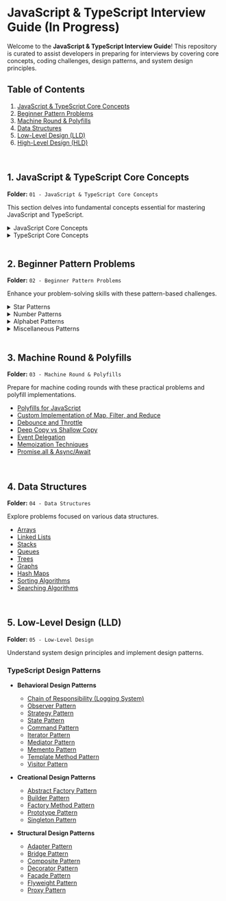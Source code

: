# JavaScript & TypeScript Interview Guide (In Progress)

Welcome to the **JavaScript & TypeScript Interview Guide**! This repository is curated to assist developers in preparing for interviews by covering core concepts, coding challenges, design patterns, and system design principles.

## Table of Contents

1. [JavaScript & TypeScript Core Concepts](#1-javascript--typescript-core-concepts)
2. [Beginner Pattern Problems](#2-beginner-pattern-problems)
3. [Machine Round & Polyfills](#3-machine-round--polyfills)
4. [Data Structures](#4-data-structures)
5. [Low-Level Design (LLD)](#5-low-level-design-lld)
6. [High-Level Design (HLD)](#6-high-level-design-hld)

<br>


## 1. JavaScript & TypeScript Core Concepts

**Folder:** `01 - JavaScript & TypeScript Core Concepts`

This section delves into fundamental concepts essential for mastering JavaScript and TypeScript.

<details>
  <summary>JavaScript Core Concepts</summary>

  - [Arrow](01%20-%20JavaScript%20&%20TypeScript%20Core%20Concepts/JavaScript/arrow.md)
  - [Closures](01%20-%20JavaScript%20&%20TypeScript%20Core%20Concepts/JavaScript/closures.md)
  - [Currying](01%20-%20JavaScript%20&%20TypeScript%20Core%20Concepts/JavaScript/currying.md)
  - [Generators](01%20-%20JavaScript%20&%20TypeScript%20Core%20Concepts/JavaScript/generator.md)
  - [Hoisting](01%20-%20JavaScript%20&%20TypeScript%20Core%20Concepts/JavaScript/hoisting.md)
  - [Iterators & Iterables](01%20-%20JavaScript%20&%20TypeScript%20Core%20Concepts/JavaScript/Iterators-and-Iterables.md)
  - [NaN](01%20-%20JavaScript%20&%20TypeScript%20Core%20Concepts/JavaScript/NaN.md)
  - [Rest vs Spread Operator](01%20-%20JavaScript%20&%20TypeScript%20Core%20Concepts/JavaScript/rest-vs-spread.md)
  - [Scope of variables](01%20-%20JavaScript%20&%20TypeScript%20Core%20Concepts/JavaScript/scope-of-variables.md)
  - [Scope of this](01%20-%20JavaScript%20&%20TypeScript%20Core%20Concepts/JavaScript/scope-of-this.md)
  - [Undefined vs Null](01%20-%20JavaScript%20&%20TypeScript%20Core%20Concepts/JavaScript/undefined-vs-null.md)
  - [Automatic Semicolon Insertion](01%20-%20JavaScript%20&%20TypeScript%20Core%20Concepts/JavaScript/asi.md)
</details>
<details>
  <summary>TypeScript Core Concepts</summary>

  - [TypeScript Types](01%20-%20JavaScript%20&%20TypeScript%20Core%20Concepts/TypeScript/types.md)
</details>

<br>

## 2. Beginner Pattern Problems

**Folder:** `02 - Beginner Pattern Problems`

Enhance your problem-solving skills with these pattern-based challenges.

<details>
  <summary>Star Patterns</summary>

  - [Rectangle Star Pattern](./02%20-%20Beginner%20Pattern-Problems/Pattern-1%20Reactangle-Star-Pattern.js)
  - [Half Diamond Star Pattern](./02%20-%20Beginner%20Pattern-Problems/Pattern-10%20Half-Diamond-Star-Pattern.js)
  - [Diamond Star Pattern](./02%20-%20Beginner%20Pattern-Problems/Pattern-9%20Diamond-Star-Pattern.js)
  - [Star Pyramid](./02%20-%20Beginner%20Pattern-Problems/Pattern-7%20Star-Pyramid.js)
  - [Inverted Star Pyramid](./02%20-%20Beginner%20Pattern-Problems/Pattern-8%20Inverted-Star-Pyramid.js)
</details>

<details>
  <summary>Number Patterns</summary>

  - [Binary Number Triangle Pattern](./02%20-%20Beginner%20Pattern-Problems/Pattern-11%20Binary-Number-Triangle-Pattern.js)
  - [Number Crown Pattern](./02%20-%20Beginner%20Pattern-Problems/Pattern-12%20Number-Crown-Pattern.js)
  - [Increasing Number Triangle Pattern](./02%20-%20Beginner%20Pattern-Problems/Pattern-13%20Increasing-Number-Triangle-Pattern.js)
  - [Right-Angled Number Pyramid 01](./02%20-%20Beginner%20Pattern-Problems/Pattern-3%20Right-Angled-Number-Pyramid-01.js)
  - [Right-Angled Number Pyramid 02](./02%20-%20Beginner%20Pattern-Problems/Pattern-4%20Right-Angled-Number-Pyramid-02.js)
  - [Inverted Numbered Right Pyramid](./02%20-%20Beginner%20Pattern-Problems/Pattern-6%20Inverted-Numbered-Right-Pyramid.js)
  - [The Number Pattern](./02%20-%20Beginner%20Pattern-Problems/Pattern-22%20The-Number-Pattern.js)
</details>

<details>
  <summary>Alphabet Patterns</summary>

  - [Increasing Letter Triangle Pattern](./02%20-%20Beginner%20Pattern-Problems/Pattern-14%20Increasing-Letter-Triangle-Pattern.js)
  - [Reverse Letter Triangle Pattern](./02%20-%20Beginner%20Pattern-Problems/Pattern-15%20Reverse-Letter-Triangle-Pattern.js)
  - [Alpha Ramp Pattern](./02%20-%20Beginner%20Pattern-Problems/Pattern-16%20Alpha-Ramp-Pattern.js)
  - [Alpha Hill Pattern](./02%20-%20Beginner%20Pattern-Problems/Pattern-17%20Alpha-Hill-Pattern.js)
  - [Alpha Triangle Pattern](./02%20-%20Beginner%20Pattern-Problems/Pattern-18%20Alpha-Triangle-Pattern.js)
</details>

<details>
  <summary>Miscellaneous Patterns</summary>

  - [Symmetric Void Pattern](./02%20-%20Beginner%20Pattern-Problems/Pattern-19%20Symmetric-Void-Pattern.js)
  - [Symmetric Butterfly Pattern](./02%20-%20Beginner%20Pattern-Problems/Pattern-20%20Symmetric-Butterfly-Pattern.js)
  - [Hollow Rectangle Pattern](./02%20-%20Beginner%20Pattern-Problems/Pattern-21%20Hollow-Rectangle-Pattern.js)
  - [Right-Angled Triangle Pattern](./02%20-%20Beginner%20Pattern-Problems/Pattern-2%20Right-Angled-Triangle-Pattern.js)
  - [Inverted Right Pyramid](./02%20-%20Beginner%20Pattern-Problems/Pattern-5%20Inverted-Right-Pyramid.js)
</details>

<br>

## 3. Machine Round & Polyfills

**Folder:** `03 - Machine Round & Polyfills`

Prepare for machine coding rounds with these practical problems and polyfill implementations.

- [Polyfills for JavaScript](03%20-%20Machine%20Round%20&%20Polyfills/Polyfills%20for%20JavaScript.md)
- [Custom Implementation of Map, Filter, and Reduce](03%20-%20Machine%20Round%20&%20Polyfills/Custom%20Implementation%20of%20Map%2C%20Filter%2C%20and%20Reduce.md)
- [Debounce and Throttle](03%20-%20Machine%20Round%20&%20Polyfills/Debounce%20and%20Throttle.md)
- [Deep Copy vs Shallow Copy](03%20-%20Machine%20Round%20&%20Polyfills/Deep%20Copy%20vs%20Shallow%20Copy.md)
- [Event Delegation](03%20-%20Machine%20Round%20&%20Polyfills/Event%20Delegation.md)
- [Memoization Techniques](03%20-%20Machine%20Round%20&%20Polyfills/Memoization%20Techniques.md)
- [Promise.all & Async/Await](03%20-%20Machine%20Round%20&%20Polyfills/Promise.all%20&%20Async%20Await.md)

<br>

## 4. Data Structures

**Folder:** `04 - Data Structures`

Explore problems focused on various data structures.

- [Arrays](04%20-%20Data%20Structures/Arrays.md)
- [Linked Lists](04%20-%20Data%20Structures/Linked%20Lists.md)
- [Stacks](04%20-%20Data%20Structures/Stacks.md)
- [Queues](04%20-%20Data%20Structures/Queues.md)
- [Trees](04%20-%20Data%20Structures/Trees.md)
- [Graphs](04%20-%20Data%20Structures/Graphs.md)
- [Hash Maps](04%20-%20Data%20Structures/Hash%20Maps.md)
- [Sorting Algorithms](04%20-%20Data%20Structures/Sorting%20Algorithms.md)
- [Searching Algorithms](04%20-%20Data%20Structures/Searching%20Algorithms.md)

<br>

## 5. Low-Level Design (LLD)

**Folder:** `05 - Low-Level Design`

Understand system design principles and implement design patterns.

### TypeScript Design Patterns

- **Behavioral Design Patterns**
  - [Chain of Responsibility (Logging System)](05%20-%20Low-Level%20Design/TypeScript%20Design%20Patterns/Behavioral%20Design%20Patterns/Chain%20of%20Responsibility%20(Logging%20System).md)
  - [Observer Pattern](05%20-%20Low-Level%20Design/TypeScript%20Design%20Patterns/Behavioral%20Design%20Patterns/Observer%20Pattern.md)
  - [Strategy Pattern](05%20-%20Low-Level%20Design/TypeScript%20Design%20Patterns/Behavioral%20Design%20Design%20Patterns/Strategy%20Pattern.md)
  - [State Pattern](05%20-%20Low-Level%20Design/TypeScript%20Design%20Patterns/Behavioral%20Design%20Patterns/State%20Pattern.md)
  - [Command Pattern](05%20-%20Low-Level%20Design/TypeScript%20Design%20Patterns/Behavioral%20Design%20Patterns/Command%20Pattern.md)
  - [Iterator Pattern](05%20-%20Low-Level%20Design/TypeScript%20Design%20Patterns/Behavioral%20Design%20Patterns/Iterator%20Pattern.md)
  - [Mediator Pattern](05%20-%20Low-Level%20Design/TypeScript%20Design%20Patterns/Behavioral%20Design%20Patterns/Mediator%20Pattern.md)
  - [Memento Pattern](05%20-%20Low-Level%20Design/TypeScript%20Design%20Patterns/Behavioral%20Design%20Patterns/Memento%20Pattern.md)
  - [Template Method Pattern](05%20-%20Low-Level%20Design/TypeScript%20Design%20Patterns/Behavioral%20Design%20Patterns/Template%20Method%20Pattern.md)
  - [Visitor Pattern](05%20-%20Low-Level%20Design/TypeScript%20Design%20Patterns/Behavioral%20Design%20Patterns/Visitor%20Pattern.md)

- **Creational Design Patterns**
  - [Abstract Factory Pattern](05%20-%20Low-Level%20Design/TypeScript%20Design%20Patterns/Creational%20Design%20Patterns/Abstract%20Factory%20Pattern.md)
  - [Builder Pattern](05%20-%20Low-Level%20Design/TypeScript%20Design%20Patterns/Creational%20Design%20Patterns/Builder%20Pattern.md)
  - [Factory Method Pattern](05%20-%20Low-Level%20Design/TypeScript%20Design%20Patterns/Creational%20Design%20Patterns/Factory%20Method%20Pattern.md)
  - [Prototype Pattern](05%20-%20Low-Level%20Design/TypeScript%20Design%20Patterns/Creational%20Design%20Patterns/Prototype%20Pattern.md)
  - [Singleton Pattern](05%20-%20Low-Level%20Design/TypeScript%20Design%20Patterns/Creational%20Design%20Patterns/Singleton%20Pattern.md)

- **Structural Design Patterns**
  - [Adapter Pattern](05%20-%20Low-Level%20Design/TypeScript%20Design%20Patterns/Structural%20Design%20Patterns/Adapter%20Pattern.md)
  - [Bridge Pattern](05%20-%20Low-Level%20Design/TypeScript%20Design%20Patterns/Structural%20Design%20Patterns/Bridge%20Pattern.md)
  - [Composite Pattern](05%20-%20Low-Level%20Design/TypeScript%20Design%20Patterns/Structural%20Design%20Patterns/Composite%20Pattern.md)
  - [Decorator Pattern](05%20-%20Low-Level%20Design/TypeScript%20Design%20Patterns/Structural%20Design%20Patterns/Decorator%20Pattern.md)
  - [Facade Pattern](05%20-%20Low-Level%20Design/TypeScript%20Design%20Patterns/Structural%20Design%20Patterns/Facade%20Pattern.md)
  - [Flyweight Pattern](05%20-%20Low-Level%20Design/TypeScript%20Design%20Patterns/Structural%20Design%20Patterns/Flyweight%20Pattern.md)
  - [Proxy Pattern](05%20-%20Low-Level%20Design/TypeScript%20Design%20Patterns/Structural%20Design%20Patterns/Proxy%20Pattern.md)

 
